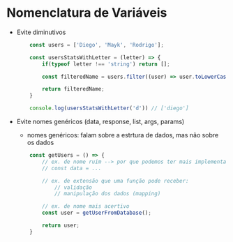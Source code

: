 # Nomenclatura de Variáveis

* Evite diminutivos

    ```js
        const users = ['Diego', 'Mayk', 'Rodrigo'];

        const usersStatsWithLetter = (letter) => {
            if(typeof letter !== 'string') return [];

            const filteredName = users.filter((user) => user.toLowerCase().startsWith(letter));

            return filteredName;
        }

        console.log(usersStatsWithLetter('d')) // ['diego']
    ```

* Evite nomes genéricos (data, response, list, args, params)

    - nomes genéricos: falam sobre a estrtura de dados, mas não sobre os dados

    ```js
        const getUsers = () => {
            // ex. de nome ruim --> por que podemos ter mais implementações e um nome não adequado vai dificultar a manutenção
            // const data = ...

            // ex. de extensão que uma função pode receber:
                // validação
                // manipulação dos dados (mapping)

            // ex. de nome mais acertivo
            const user = getUserFromDatabase();

            return user;
        }
    ```
